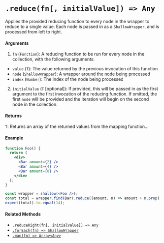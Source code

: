 # `.reduce(fn[, initialValue]) => Any`

Applies the provided reducing function to every node in the wrapper to reduce to a single value.
Each node is passed in as a `ShallowWrapper`, and is processed from left to right.


#### Arguments

1. `fn` (`Function`): A reducing function to be run for every node in the collection, with the
following arguments:
  - `value` (`T`): The value returned by the previous invocation of this function
  - `node` (`ShallowWrapper`): A wrapper around the node being processed
  - `index` (`Number`): The index of the node being processed

2. `initialValue` (`T` [optional]): If provided, this will be passed in as the first argument to the first invocation of the reducing function. If omitted, the first `node` will be provided and the iteration will begin on the second node in the collection.


#### Returns

`T`: Returns an array of the returned values from the mapping function...


#### Example

```jsx
function Foo() {
  return (
    <div>
      <Bar amount={2} />
      <Bar amount={4} />
      <Bar amount={8} />
    </div>
  );
}
```

```jsx
const wrapper = shallow(<Foo />);
const total = wrapper.find(Bar).reduce((amount, n) => amount + n.prop('amount'), 0);
expect(total).to.equal(14);
```


#### Related Methods

- [`.reduceRight(fn[, initialValue]) => Any`](reduceRight.md)
- [`.forEach(fn) => ShallowWrapper`](forEach.md)
- [`.map(fn) => Array<Any>`](map.md)
